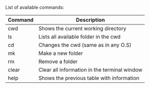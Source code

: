 List of available commands:

|Command | Description|
|--------|------------|
|cwd | Shows the current working directory|
|ls  | Lists all available folder in the cwd|
|cd  | Changes the cwd (same as in any O.S)|
|mk | Make a new folder |
|rm | Remove a folder|
|clear| Clear all information in the terminal window|
|help| Shows the previous table with information|